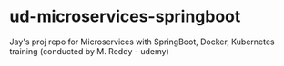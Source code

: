 # ud-microservices-springboot
Jay's proj repo for Microservices with SpringBoot, Docker, Kubernetes training (conducted by M. Reddy - udemy)
